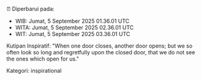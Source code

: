 ⏰ Diperbarui pada:
- WIB: Jumat, 5 September 2025 01.36.01 UTC
- WITA: Jumat, 5 September 2025 02.36.01 UTC
- WIT: Jumat, 5 September 2025 03.36.01 UTC

Kutipan Inspiratif:
"When one door closes, another door opens; but we so often look so long and regretfully upon the closed door, that we do not see the ones which open for us."


Kategori: inspirational

